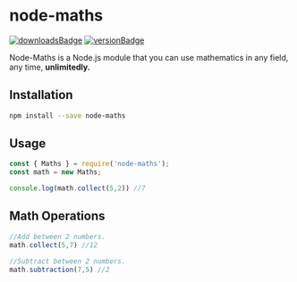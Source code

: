 # node-maths

[![downloadsBadge](https://img.shields.io/npm/dt/node-maths?style=for-the-badge)](https://npmjs.com/node-maths)
[![versionBadge](https://img.shields.io/npm/v/node-maths?style=for-the-badge)](https://npmjs.com/node-maths)


Node-Maths is a Node.js module that you can use mathematics in any field, any time, **unlimitedly.**

## Installation

```sh
npm install --save node-maths
```

## Usage

```js
const { Maths } = require('node-maths');
const math = new Maths;

console.log(math.collect(5,2)) //7

```


## Math Operations

```js
//Add between 2 numbers.
math.collect(5,7) //12

//Subtract between 2 numbers.
math.subtraction(7,5) //2


```

